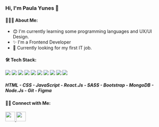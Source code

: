 ### Hi, I'm Paula Yunes 👋

#### 👨🏻‍💻 About Me:

- :blush:  I'm currently learning some programming languages and UX/UI Design.
- :sparkles: I'm a Frontend Developer 
- 💼 Currently looking for my first IT job.

#### 🛠 Tech Stack:

![](https://user-images.githubusercontent.com/87399576/184382323-6073ecc3-f8ba-4482-b601-95999eea14e8.png) 
![](https://user-images.githubusercontent.com/87399576/184382538-7f228d78-a275-4f89-b1eb-17b286061262.png)
![](https://user-images.githubusercontent.com/87399576/184382654-ed4fe020-3adc-402d-8dca-c46ddc078e51.png)
![](https://user-images.githubusercontent.com/87399576/184382801-0a2a8388-b0e2-47bd-8134-d73f818a6755.png)
![](https://user-images.githubusercontent.com/87399576/184382927-f6e7ce3d-4b8e-4f45-92e2-b0fa72ef7218.png)
![](https://user-images.githubusercontent.com/87399576/184383094-68dbf886-b960-4229-a881-427e674117da.png)
![](https://user-images.githubusercontent.com/87399576/184383297-6c49bb6a-a59a-4cea-8373-96a8e9905509.png)
![](https://user-images.githubusercontent.com/87399576/184383305-074d1bec-d351-491d-87d9-4173ca859661.png)
![](https://user-images.githubusercontent.com/87399576/184383439-3d498b9d-1cb0-486b-9a3a-4547cb00d02d.png)
![](https://user-images.githubusercontent.com/87399576/184383474-48cc92cf-15d5-4d99-8400-8b7281add280.png)
##### HTML - CSS - JavaScript - React.Js - SASS - Bootstrap - MongoDB - Node.Js - Git - Figma

#### 🤝🏻 Connect with Me:

<a href="https://www.linkedin.com/in/paulayunes/" target="_blank">
  <img src="https://img.icons8.com/color/344/linkedin.png" width="30px"/>
<a/>

<a href="mailto:pauliyunes94@gmail.com" target="_blank">
  <img src="https://img.icons8.com/color/344/gmail.png" width="30px"/>
<a/>  


